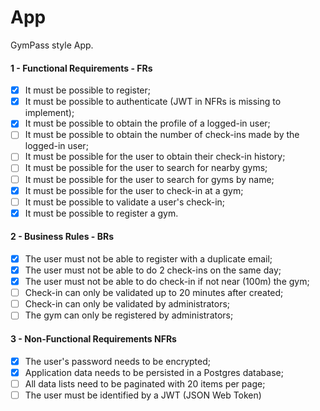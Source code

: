 # App

GymPass style App.

#### 1 - Functional Requirements - FRs

- [x] It must be possible to register;
- [x] It must be possible to authenticate (JWT in NFRs is missing to implement);
- [x] It must be possible to obtain the profile of a logged-in user;
- [ ] It must be possible to obtain the number of check-ins made by the logged-in user;
- [ ] It must be possible for the user to obtain their check-in history;
- [ ] It must be possible for the user to search for nearby gyms;
- [ ] It must be possible for the user to search for gyms by name;
- [x] It must be possible for the user to check-in at a gym;
- [ ] It must be possible to validate a user's check-in;
- [x] It must be possible to register a gym.

#### 2 - Business Rules - BRs

- [x] The user must not be able to register with a duplicate email;
- [x] The user must not be able to do 2 check-ins on the same day;
- [x] The user must not be able to do check-in if not near (100m) the gym;
- [ ] Check-in can only be validated up to 20 minutes after created;
- [ ] Check-in can only be validated by administrators;
- [ ] The gym can only be registered by administrators;

#### 3 - Non-Functional Requirements NFRs

- [x] The user's password needs to be encrypted;
- [x] Application data needs to be persisted in a Postgres database;
- [ ] All data lists need to be paginated with 20 items per page;
- [ ] The user must be identified by a JWT (JSON Web Token)
